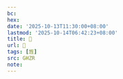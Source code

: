 ```yaml
---
bc:
hex:
date: '2025-10-13T11:30:00+08:00'
lastmod: '2025-10-14T06:42:23+08:00'
title: 󰤃
url: 󰤃
tags: [旌]
src: GHZR
note:
---
```

